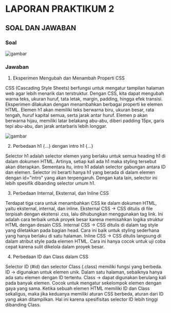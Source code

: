 # LAPORAN PRAKTIKUM 2

## SOAL DAN JAWABAN

### Soal
![gambar]()

### Jawaban

  1. Eksperimen Mengubah dan Menambah Properti CSS

CSS (Cascading Style Sheets) berfungsi untuk mengatur tampilan halaman web agar lebih menarik dan terstruktur. Dengan CSS, kita dapat mengubah warna teks, ukuran huruf, tata letak, margin, padding, hingga efek transisi. 
Eksperimen dilakukan dengan menambahkan berbagai properti ke elemen HTML. Elemen h1 akan memiliki teks berwarna biru, ukuran besar, rata tengah, huruf kapital semua, serta jarak antar huruf. 
Elemen p akan berwarna hijau, memiliki latar belakang abu-abu, diberi padding 15px, garis tepi abu-abu, dan jarak antarbaris lebih longgar.

![gambar]()

  2. Perbedaan h1 {…} dengan intro h1 {…}

Selector h1 adalah selector elemen yang berlaku untuk semua heading h1 di dalam dokumen HTML. Artinya, setiap kali ada h1 maka styling tersebut akan diterapkan. Sementara itu, intro h1 adalah selector gabungan antara ID dan elemen. Selector ini berarti hanya h1 yang berada di dalam elemen dengan id="intro" yang akan terpengaruh. Dengan kata lain, selector ini lebih spesifik dibanding selector umum h1.


  3. Perbedaan Internal, Eksternal, dan Inline CSS

Terdapat tiga cara untuk menambahkan CSS ke dalam dokumen HTML, yaitu eksternal, internal, dan inline. Eksternal CSS → CSS ditulis di file terpisah dengan ekstensi .css, lalu dihubungkan menggunakan tag link. Ini adalah cara terbaik untuk proyek besar karena memisahkan logika struktur HTML dengan desain CSS. Internal CSS → CSS ditulis di dalam tag style yang diletakkan pada bagian head. Cara ini baik untuk styling sederhana yang hanya berlaku di satu halaman. Inline CSS → CSS ditulis langsung di dalam atribut style pada elemen HTML. Cara ini hanya cocok untuk uji coba cepat karena sulit dikelola dalam proyek besar.


  4. Perbedaan ID dan Class dalam CSS

Selector ID (#id) dan selector Class (.class) memiliki fungsi yang berbeda. ID → digunakan untuk elemen unik. Dalam satu halaman, sebaiknya hanya ada satu elemen dengan ID tertentu. Class → dapat digunakan berulang kali pada banyak elemen. Cocok untuk mengatur sekelompok elemen dengan gaya yang sama. Ketika sebuah elemen HTML memiliki ID dan Class sekaligus, maka jika keduanya memiliki aturan CSS berbeda, aturan dari ID yang akan ditampilkan. Hal ini karena spesifisitas selector ID lebih tinggi dibanding Class.
